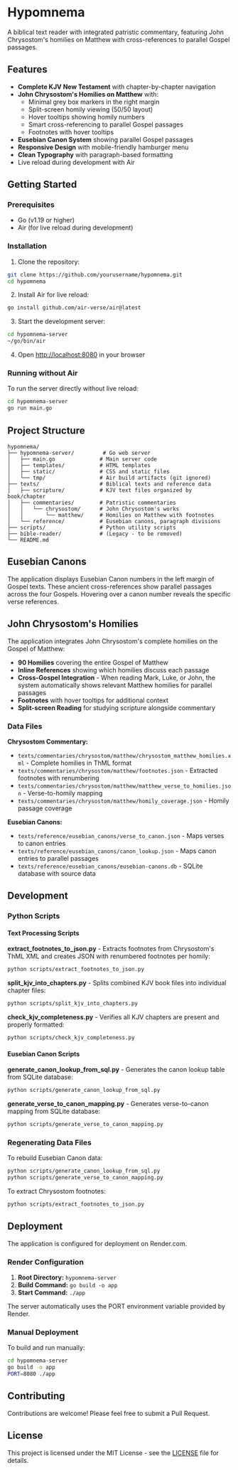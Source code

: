 # Hypomnema

A biblical text reader with integrated patristic commentary, featuring John Chrysostom's homilies on Matthew with cross-references to parallel Gospel passages.

## Features

- **Complete KJV New Testament** with chapter-by-chapter navigation
- **John Chrysostom's Homilies on Matthew** with:
  - Minimal grey box markers in the right margin
  - Split-screen homily viewing (50/50 layout)
  - Hover tooltips showing homily numbers
  - Smart cross-referencing to parallel Gospel passages
  - Footnotes with hover tooltips
- **Eusebian Canon System** showing parallel Gospel passages
- **Responsive Design** with mobile-friendly hamburger menu
- **Clean Typography** with paragraph-based formatting
- Live reload during development with Air

## Getting Started

### Prerequisites

- Go (v1.19 or higher)
- Air (for live reload during development)

### Installation

1. Clone the repository:
```bash
git clone https://github.com/yourusername/hypomnema.git
cd hypomnema
```

2. Install Air for live reload:
```bash
go install github.com/air-verse/air@latest
```

3. Start the development server:
```bash
cd hypomnema-server
~/go/bin/air
```

4. Open [http://localhost:8080](http://localhost:8080) in your browser

### Running without Air

To run the server directly without live reload:
```bash
cd hypomnema-server
go run main.go
```

## Project Structure

```
hypomnema/
├── hypomnema-server/         # Go web server
│   ├── main.go              # Main server code
│   ├── templates/           # HTML templates
│   ├── static/              # CSS and static files
│   └── tmp/                 # Air build artifacts (git ignored)
├── texts/                   # Biblical texts and reference data
│   ├── scripture/           # KJV text files organized by book/chapter
│   ├── commentaries/        # Patristic commentaries
│   │   └── chrysostom/      # John Chrysostom's works
│   │       └── matthew/     # Homilies on Matthew with footnotes
│   └── reference/           # Eusebian canons, paragraph divisions
├── scripts/                 # Python utility scripts
├── bible-reader/            # (Legacy - to be removed)
└── README.md
```

## Eusebian Canons

The application displays Eusebian Canon numbers in the left margin of Gospel texts. These ancient cross-references show parallel passages across the four Gospels. Hovering over a canon number reveals the specific verse references.

## John Chrysostom's Homilies

The application integrates John Chrysostom's complete homilies on the Gospel of Matthew:

- **90 Homilies** covering the entire Gospel of Matthew
- **Inline References** showing which homilies discuss each passage
- **Cross-Gospel Integration** - When reading Mark, Luke, or John, the system automatically shows relevant Matthew homilies for parallel passages
- **Footnotes** with hover tooltips for additional context
- **Split-screen Reading** for studying scripture alongside commentary

### Data Files

**Chrysostom Commentary:**
- `texts/commentaries/chrysostom/matthew/chrysostom_matthew_homilies.xml` - Complete homilies in ThML format
- `texts/commentaries/chrysostom/matthew/footnotes.json` - Extracted footnotes with renumbering
- `texts/commentaries/chrysostom/matthew/matthew_verse_to_homilies.json` - Verse-to-homily mapping
- `texts/commentaries/chrysostom/matthew/homily_coverage.json` - Homily passage coverage

**Eusebian Canons:**
- `texts/reference/eusebian_canons/verse_to_canon.json` - Maps verses to canon entries
- `texts/reference/eusebian_canons/canon_lookup.json` - Maps canon entries to parallel passages
- `texts/reference/eusebian_canons/eusebian-canons.db` - SQLite database with source data

## Development

### Python Scripts

#### Text Processing Scripts

**extract_footnotes_to_json.py** - Extracts footnotes from Chrysostom's ThML XML and creates JSON with renumbered footnotes per homily:
```bash
python scripts/extract_footnotes_to_json.py
```

**split_kjv_into_chapters.py** - Splits combined KJV book files into individual chapter files:
```bash
python scripts/split_kjv_into_chapters.py
```

**check_kjv_completeness.py** - Verifies all KJV chapters are present and properly formatted:
```bash
python scripts/check_kjv_completeness.py
```

#### Eusebian Canon Scripts

**generate_canon_lookup_from_sql.py** - Generates the canon lookup table from SQLite database:
```bash
python scripts/generate_canon_lookup_from_sql.py
```

**generate_verse_to_canon_mapping.py** - Generates verse-to-canon mapping from SQLite database:
```bash
python scripts/generate_verse_to_canon_mapping.py
```

### Regenerating Data Files

To rebuild Eusebian Canon data:
```bash
python scripts/generate_canon_lookup_from_sql.py
python scripts/generate_verse_to_canon_mapping.py
```

To extract Chrysostom footnotes:
```bash
python scripts/extract_footnotes_to_json.py
```

## Deployment

The application is configured for deployment on Render.com.

### Render Configuration

1. **Root Directory:** `hypomnema-server`
2. **Build Command:** `go build -o app`
3. **Start Command:** `./app`

The server automatically uses the PORT environment variable provided by Render.

### Manual Deployment

To build and run manually:
```bash
cd hypomnema-server
go build -o app
PORT=8080 ./app
```

## Contributing

Contributions are welcome! Please feel free to submit a Pull Request.

## License

This project is licensed under the MIT License - see the [LICENSE](LICENSE) file for details.